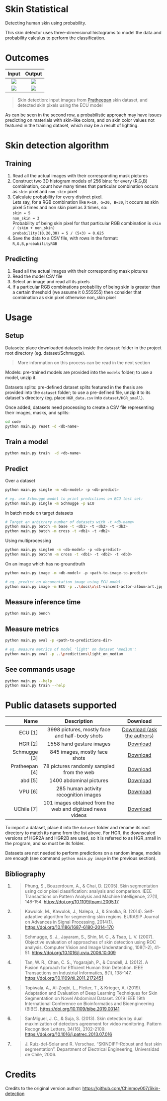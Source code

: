 [ecu]: https://documents.uow.edu.au/~phung/download.html "ECU download page"
[hgr]: http://sun.aei.polsl.pl/~mkawulok/gestures/ "HGR download page"
[schmugge]: https://www.researchgate.net/publication/257620282_skin_image_Data_set_with_ground_truth "Schmugge download page"
[pratheepan]: http://cs-chan.com/downloads_skin_dataset.html "Pratheepan download page"
[abd]: https://github.com/MRE-Lab-UMD/abd-skin-segmentation "abd-skin download page"
[vpu]: http://www-vpu.eps.uam.es/publications/SkinDetDM/#dataset "VPU download page"
[uchile]: http://web.archive.org/web/20070707151628/http://agami.die.uchile.cl/skindiff/ "UChile download page"

# Skin Statistical
Detecting human skin using probability.

This skin detector uses three-dimensional histograms to model the data and probability calculus to perform the classification.

# Outcomes
Input         							|  Output
:-------------------------:|:-------------------------:
![](docs/x/infohiding.jpg)  |  ![](docs/p/infohiding.png)
![](docs/x/st-vincent-actor-album-art.jpg)  |  ![](docs/p/st-vincent-actor-album-art.png)

>Skin detection: input images from [Pratheepan](http://cs-chan.com/downloads_skin_dataset.html) skin dataset, and detected skin pixels using the ECU model

As can be seen in the second row, a probabilistic approach may have issues predicting on materials with skin-like colors, and on skin color values not featured in the training dataset, which may be a result of lighting.

# Skin detection algorithm

## Training

1. Read all the actual images with their corresponding mask pictures
2. Construct two 3D histogram models of 256 bins: for every (R,G,B) combination, count how many times that particular combination occurs as `skin` pixel and `non_skin` pixel
3. Calculate probability for every distinct pixel.  
    Lets say, for a RGB combination like `R=10, G=20, B=30`, it occurs as skin pixel 5 times and non skin pixel as 3 times, so:  
    `skin = 5`  
    `non_skin = 3`  
    Probability of being skin pixel for that particular RGB combination is `skin / (skin + non_skin)`  
    `probability(10,20,30) = 5 / (5+3) = 0.625`  
4. Save the data to a CSV file, with rows in the format: `R,G,B,probabilityRGB`

## Predicting

1. Read all the actual images with their corresponding mask pictures
2. Read the model CSV file
3. Select an image and read all its pixels
4. If a particular RGB combinations probability of being skin is greater than a certain threshold (we assume it 0.555555) then consider that combination as skin pixel otherwise non_skin pixel

# Usage


## Setup

Datasets: place downloaded datasets inside the `dataset` folder in the project root directory (eg. dataset/Schmugge).  
>More information on this process can be read in the next section

Models: pre-trained models are provided into the `models` folder; to use a model, unzip it.  

Datasets splits: pre-defined dataset splits featured in the thesis are provided into the `dataset` folder; to use a pre-defined file, unzip it to its dataset's directory (eg. place `HGR_data.csv` into `dataset/HGR_small`).  


Once added, datasets need processing to create a CSV file representing their images, masks, and splits:  
```bash
cd code
python main.py reset -d <db-name>
```

## Train a model  
```bash
python main.py train  -d <db-name>
```

## Predict

Over a dataset  
```bash
python main.py single -m <db-model> -p <db-predict>

# eg. use Schmugge model to print predictions on ECU test set:  
python main.py single -m Schmugge -p ECU  
```
In batch mode on target datasets  
```bash
# Target an arbitrary number of datasets with -t <db-name>
python main.py batch -m base -t <db1> -t <db2> -t <db3>  
python main.py batch -m cross -t <db1> -t <db2>  
```

Using multiprocessing  
```bash
python main.py singlem -m <db-model> -p <db-predict>  
python main.py batchm -m cross -t <db1> -t <db2> -t <db3>  
```

On an image which has no groundtruth  
```bash
python main.py image -m <db-model> -p <path-to-image-to-predict>  

# eg. predict on documentation image using ECU model:  
python main.py image -m ECU -p ..\docs\x\st-vincent-actor-album-art.jpg  
```

## Measure inference time  
```bash
python main.py bench  
```

## Measure metrics  
```bash
python main.py eval -p <path-to-predictions-dir>  

# eg. measure metrics of model 'light' on dataset 'medium':  
python main.py eval -p ..\predictions\light_on_medium  
```

## See commands usage
```bash
python main.py --help  
python main.py train --help  
```


# Public datasets supported

| Name            |  Description                                               | Download |
| ---:            | :---:                                                      | :---: |
| ECU [1]         | 3998 pictures, mostly face and half-body shots             | [Download (ask the authors)][ecu] |
| HGR [2]         | 1558 hand gesture images                                   | [Download][hgr] |
| Schmugge [3]    | 845 images, mostly face shots                              | [Download][schmugge] |
| Pratheepan [4]  | 78 pictures randomly sampled from the web                  | [Download][pratheepan] |
| abd [5]         | 1400 abdominal pictures                                    | [Download][abd] |
| VPU [6]         | 285 human activity recognition images                      | [Download][vpu] |
| UChile [7]      | 101 images obtained from the web and digitized news videos | [Download][uchile] |

To import a dataset, place it into the `dataset` folder and rename its root directory to match its name from the list above. For HGR, the downscaled versions of HGR2A and HGR2B are used, so it is referred to as HGR_small in the program, and so must be its folder.

Datasets are not needed to perform predictions on a random image, models are enough (see command `python main.py image` in the previous section).

## Bibliography
1. >   Phung, S., Bouzerdoum, A., & Chai, D. (2005). Skin segmentation using color pixel
    classification: analysis and comparison. IEEE Transactions on Pattern Analysis
    and Machine Intelligence, 27(1), 148-154.
    https://doi.org/10.1109/tpami.2005.17  
1. > Kawulok, M., Kawulok, J., Nalepa, J., & Smolka, B. (2014). Self-adaptive algorithm for
    segmenting skin regions. EURASIP Journal on Advances in Signal Processing, 2014(1).
    https://doi.org/10.1186/1687-6180-2014-170  
1. > Schmugge, S. J., Jayaram, S., Shin, M. C., & Tsap, L. V. (2007). Objective evaluation of
    approaches of skin detection using ROC analysis. Computer Vision and Image Understanding,
    108(1-2), 41-51.
    https://doi.org/10.1016/j.cviu.2006.10.009
1. > Tan, W. R., Chan, C. S., Yogarajah, P., & Condell, J. (2012). A Fusion Approach for
    Efficient Human Skin Detection. IEEE Transactions on Industrial Informatics, 8(1), 138-147.
    https://doi.org/10.1109/tii.2011.2172451
1. > Topiwala, A., Al-Zogbi, L., Fleiter, T., & Krieger, A. (2019). Adaptation and Evaluation
    of Deep Learning Techniques for Skin Segmentation on Novel Abdominal Dataset.
    2019 IEEE 19th International Conference on Bioinformatics and Bioengineering (BIBE).
    https://doi.org/10.1109/bibe.2019.00141
1. > SanMiguel, J. C., & Suja, S. (2013). Skin detection by dual maximization of
    detectors agreement for video monitoring. Pattern Recognition Letters, 34(16),
    2102-2109.
    https://doi.org/10.1016/j.patrec.2013.07.016
1. > J. Ruiz-del-Solar and R. Verschae. “SKINDIFF-Robust and fast skin segmentation”.
    Department of Electrical Engineering, Universidad de Chile, 2006.

# Credits

Credits to the original version author: 
https://github.com/Chinmoy007/Skin-detection
